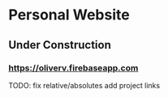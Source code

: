 # Personal Website
## Under Construction
### https://oliverv.firebaseapp.com

TODO:
fix relative/absolutes
add project links